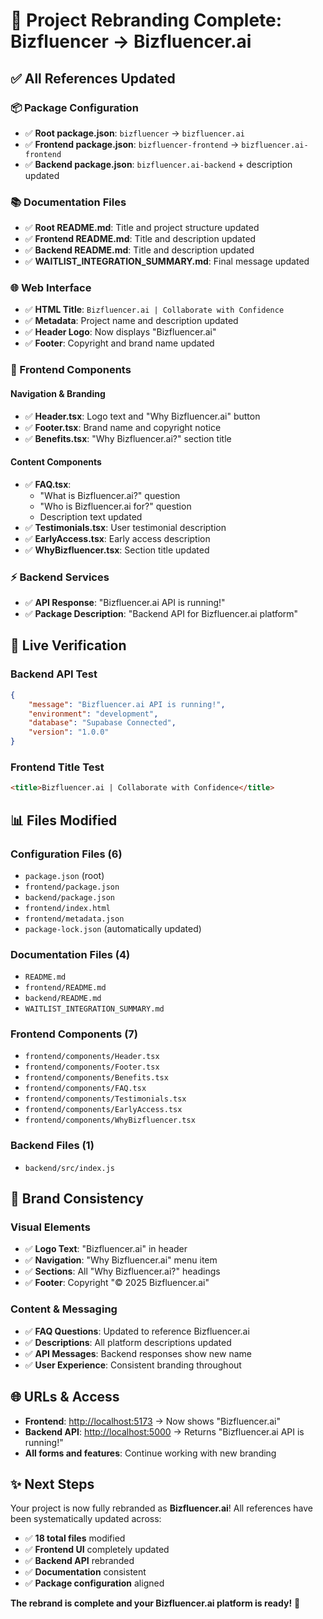 # 🎯 **Project Rebranding Complete: Bizfluencer → Bizfluencer.ai**

## ✅ **All References Updated**

### **📦 Package Configuration**
- ✅ **Root package.json**: `bizfluencer` → `bizfluencer.ai`
- ✅ **Frontend package.json**: `bizfluencer-frontend` → `bizfluencer.ai-frontend`
- ✅ **Backend package.json**: `bizfluencer.ai-backend` + description updated

### **📚 Documentation Files**
- ✅ **Root README.md**: Title and project structure updated
- ✅ **Frontend README.md**: Title and description updated
- ✅ **Backend README.md**: Title and description updated
- ✅ **WAITLIST_INTEGRATION_SUMMARY.md**: Final message updated

### **🌐 Web Interface**
- ✅ **HTML Title**: `Bizfluencer.ai | Collaborate with Confidence`
- ✅ **Metadata**: Project name and description updated
- ✅ **Header Logo**: Now displays "Bizfluencer.ai"
- ✅ **Footer**: Copyright and brand name updated

### **🎨 Frontend Components**

#### **Navigation & Branding**
- ✅ **Header.tsx**: Logo text and "Why Bizfluencer.ai" button
- ✅ **Footer.tsx**: Brand name and copyright notice
- ✅ **Benefits.tsx**: "Why Bizfluencer.ai?" section title

#### **Content Components**
- ✅ **FAQ.tsx**: 
  - "What is Bizfluencer.ai?" question
  - "Who is Bizfluencer.ai for?" question
  - Description text updated
- ✅ **Testimonials.tsx**: User testimonial description
- ✅ **EarlyAccess.tsx**: Early access description
- ✅ **WhyBizfluencer.tsx**: Section title updated

### **⚡ Backend Services**
- ✅ **API Response**: "Bizfluencer.ai API is running!"
- ✅ **Package Description**: "Backend API for Bizfluencer.ai platform"

## 🚀 **Live Verification**

### **Backend API Test**
```json
{
    "message": "Bizfluencer.ai API is running!",
    "environment": "development",
    "database": "Supabase Connected",
    "version": "1.0.0"
}
```

### **Frontend Title Test**
```html
<title>Bizfluencer.ai | Collaborate with Confidence</title>
```

## 📊 **Files Modified**

### **Configuration Files (6)**
- `package.json` (root)
- `frontend/package.json`
- `backend/package.json`
- `frontend/index.html`
- `frontend/metadata.json`
- `package-lock.json` (automatically updated)

### **Documentation Files (4)**
- `README.md`
- `frontend/README.md`
- `backend/README.md`
- `WAITLIST_INTEGRATION_SUMMARY.md`

### **Frontend Components (7)**
- `frontend/components/Header.tsx`
- `frontend/components/Footer.tsx`
- `frontend/components/Benefits.tsx`
- `frontend/components/FAQ.tsx`
- `frontend/components/Testimonials.tsx`
- `frontend/components/EarlyAccess.tsx`
- `frontend/components/WhyBizfluencer.tsx`

### **Backend Files (1)**
- `backend/src/index.js`

## 🎯 **Brand Consistency**

### **Visual Elements**
- ✅ **Logo Text**: "Bizfluencer.ai" in header
- ✅ **Navigation**: "Why Bizfluencer.ai" menu item
- ✅ **Sections**: All "Why Bizfluencer.ai?" headings
- ✅ **Footer**: Copyright "© 2025 Bizfluencer.ai"

### **Content & Messaging**
- ✅ **FAQ Questions**: Updated to reference Bizfluencer.ai
- ✅ **Descriptions**: All platform descriptions updated
- ✅ **API Messages**: Backend responses show new name
- ✅ **User Experience**: Consistent branding throughout

## 🌐 **URLs & Access**

- **Frontend**: [http://localhost:5173](http://localhost:5173) → Now shows "Bizfluencer.ai"
- **Backend API**: [http://localhost:5000](http://localhost:5000) → Returns "Bizfluencer.ai API is running!"
- **All forms and features**: Continue working with new branding

## ✨ **Next Steps**

Your project is now fully rebranded as **Bizfluencer.ai**! All references have been systematically updated across:

- ✅ **18 total files** modified
- ✅ **Frontend UI** completely updated
- ✅ **Backend API** rebranded
- ✅ **Documentation** consistent
- ✅ **Package configuration** aligned

**The rebrand is complete and your Bizfluencer.ai platform is ready!** 🎉 